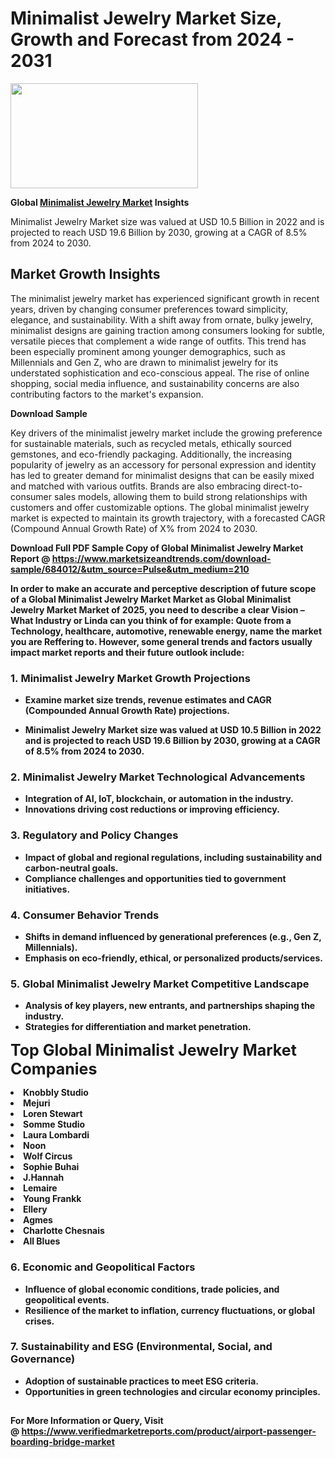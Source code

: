 <H1>Minimalist Jewelry Market Size, Growth and Forecast from 2024 - 2031</H1><img class="aligncenter size-medium wp-image-584254" src="https://thirdeyenews.in/wp-content/uploads/2024/09/Global-Market-Research-300x168.jpeg" alt="" width="300" height="168" /><p><strong>Global&nbsp;<a href="https://www.marketsizeandtrends.com/download-sample/684012/&amp;utm_source=Pulse&amp;utm_medium=210">Minimalist Jewelry Market</a> Insights</strong></p><p>Minimalist Jewelry Market size was valued at USD 10.5 Billion in 2022 and is projected to reach USD 19.6 Billion by 2030, growing at a CAGR of 8.5% from 2024 to 2030.</p><p><h2>Market Growth Insights</h2><p>The minimalist jewelry market has experienced significant growth in recent years, driven by changing consumer preferences toward simplicity, elegance, and sustainability. With a shift away from ornate, bulky jewelry, minimalist designs are gaining traction among consumers looking for subtle, versatile pieces that complement a wide range of outfits. This trend has been especially prominent among younger demographics, such as Millennials and Gen Z, who are drawn to minimalist jewelry for its understated sophistication and eco-conscious appeal. The rise of online shopping, social media influence, and sustainability concerns are also contributing factors to the market's expansion.</p><p><strong>Download Sample</strong></p><p>Key drivers of the minimalist jewelry market include the growing preference for sustainable materials, such as recycled metals, ethically sourced gemstones, and eco-friendly packaging. Additionally, the increasing popularity of jewelry as an accessory for personal expression and identity has led to greater demand for minimalist designs that can be easily mixed and matched with various outfits. Brands are also embracing direct-to-consumer sales models, allowing them to build strong relationships with customers and offer customizable options. The global minimalist jewelry market is expected to maintain its growth trajectory, with a forecasted CAGR (Compound Annual Growth Rate) of X% from 2024 to 2030.</p><p><strong></p><p><span class=""><strong>Download Full PDF Sample Copy of Global Minimalist Jewelry Market Report</strong> @ <a href="https://www.marketsizeandtrends.com/download-sample/684012/&amp;utm_source=Pulse&amp;utm_medium=210" target="_blank">https://www.marketsizeandtrends.com/download-sample/684012/&amp;utm_source=Pulse&amp;utm_medium=210</a></span></p><p>In order to make an accurate and perceptive description of future scope of a Global&nbsp;Minimalist Jewelry Market Market as Global&nbsp;Minimalist Jewelry Market Market of 2025, you need to describe a clear Vision &ndash; What Industry or Linda can you think of for example: Quote from a Technology, healthcare, automotive, renewable energy, name the market you are Reffering to. However, some general trends and factors usually impact market reports and their future outlook include:</p><h3>1.&nbsp;<strong>Minimalist Jewelry Market Growth Projections</strong></h3><ul><li>Examine market size trends, revenue estimates and CAGR (Compounded Annual Growth Rate) projections.</li><li><p>Minimalist Jewelry Market size was valued at USD 10.5 Billion in 2022 and is projected to reach USD 19.6 Billion by 2030, growing at a CAGR of 8.5% from 2024 to 2030.</p></li></ul><h3>2.&nbsp;<strong>Minimalist Jewelry Market Technological Advancements</strong></h3><ul><li>Integration of AI, IoT, blockchain, or automation in the industry.</li><li>Innovations driving cost reductions or improving efficiency.</li></ul><h3>3.&nbsp;<strong>Regulatory and Policy Changes</strong></h3><ul><li>Impact of global and regional regulations, including sustainability and carbon-neutral goals.</li><li>Compliance challenges and opportunities tied to government initiatives.</li></ul><h3>4.&nbsp;<strong>Consumer Behavior Trends</strong></h3><ul><li>Shifts in demand influenced by generational preferences (e.g., Gen Z, Millennials).</li><li>Emphasis on eco-friendly, ethical, or personalized products/services.</li></ul><h3>5.&nbsp;<strong>Global Minimalist Jewelry Market Competitive Landscape</strong></h3><ul><li>Analysis of key players, new entrants, and partnerships shaping the industry.</li><li>Strategies for differentiation and market penetration.</li></ul><p data-pm-slice="1 1 []"><span style="color: inherit; font-family: inherit; font-size: 25px;">Top Global Minimalist Jewelry Market Companies</span></p><div class="" data-test-id=""><p><li>Knobbly Studio</li><li> Mejuri</li><li> Loren Stewart</li><li> Somme Studio</li><li> Laura Lombardi</li><li> Noon</li><li> Wolf Circus</li><li> Sophie Buhai</li><li> J.Hannah</li><li> Lemaire</li><li> Young Frankk</li><li> Ellery</li><li> Agmes</li><li> Charlotte Chesnais</li><li> All Blues</li></p></div><h3>6.&nbsp;<strong>Economic and Geopolitical Factors</strong></h3><ul><li>Influence of global economic conditions, trade policies, and geopolitical events.</li><li>Resilience of the market to inflation, currency fluctuations, or global crises.</li></ul><h3>7.&nbsp;<strong>Sustainability and ESG (Environmental, Social, and Governance)</strong></h3><ul><li>Adoption of sustainable practices to meet ESG criteria.</li><li>Opportunities in green technologies and circular economy principles.</li></ul><h2><strong style="font-size: 14px;">For More Information or Query, Visit @&nbsp;</strong><a style="background-color: #ffffff; font-size: 14px;" href="https://www.marketsizeandtrends.com/report/minimalist-jewelry-market/" target="_blank">https://www.verifiedmarketreports.com/product/airport-passenger-boarding-bridge-market</a></h2>
